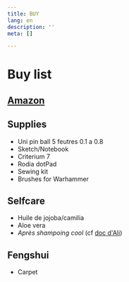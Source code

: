 ```yaml
---
title: BUY
lang: en
description: ''
meta: []

---
```

# Buy list

## [Amazon](https://www.amazon.fr/hz/wishlist/ls/VJ11KMHD5FI1?ref_=wl_share "Amazon")

## Supplies

* Uni pin ball 5 feutres 0.1 a 0.8
* Sketch/Notebook
* Criterium 7
* Rodia dotPad
* Sewing kit
* Brushes for Warhammer

## Selfcare

* Huile de jojoba/camilia
* Aloe vera
* _Après shampoing cool_ (cf [doc d'Ali](https://docs.google.com/document/d/1ytLBMSFu3r4TVndnzIWVcdCMqMU_E1F1MtZm_O9iywU/edit?usp=drivesdk "Doc haircare Ali"))

## Fengshui

* Carpet